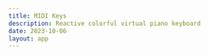 ```yaml
---
title: MIDI Keys
description: Reactive colorful virtual piano keyboard
date: 2023-10-06
layout: app
---
```



<MidiKeys />
